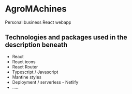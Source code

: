# AgroMAchines 

Personal business React webapp 

## Technologies and packages used in the description beneath

- React
- React icons
- React Router
- Typescript / Javascript
- Mantine styles
- Deployment / serverless - Netlify
- .....
